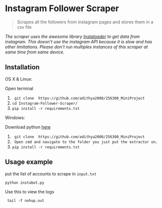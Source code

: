 # Instagram Follower Scraper
> Scrapes all the followers from instagram pages and stores them in a csv file

_The scraper uses the awesome library [Instaloader](https://instaloader.github.io/) to get data from instagram._
_This doesn't use the instagram API because it is slow and has other limitations. Please don't run multiples instances of this scraper at same time from same device._


## Installation

OS X & Linux:

Open terminal

1. ``` git clone  https://github.com/adithya2000/256300_MiniProject```
2. ``` cd Instagram-Follower-Scraper/ ```
3. ``` pip install -r requirements.txt ```

Windows:

Download python [here](https://www.python.org/downloads/)
1. ``` git clone  https://github.com/adithya2000/256300_MiniProject```
2. ``` Open cmd and navigate to the folder you just put the extractor on.```
3. ``` pip install -r requirements.txt ```

## Usage example

put the list of accounts to scrape in ```input.txt```

```python instabot.py ```

Use this to view the logs

``` tail -f nohup.out```
